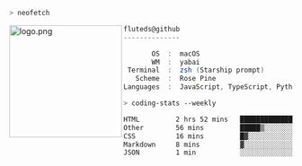 ```zsh
> neofetch
```

<!--img align="left" src="https://github.com/fluteds.png" alt="logo.png" width="200"/>-->
<img align="left" src="https://external-content.duckduckgo.com/iu/?u=https%3A%2F%2F78.media.tumblr.com%2F975fca5f82161b190efdcaa05ffbd4ec%2Ftumblr_p6q6m9TJF01x3p3jmo1_500.png&f=1&nofb=1" alt="logo.png" width="200"/>

```csharp
fluteds@github
--------------

       OS  :  macOS
       WM  :  yabai
 Terminal  :  zsh (Starship prompt)  
   Scheme  :  Rose Pine  
Languages  :  JavaScript, TypeScript, Python, HTML, CSS  

```

```zsh
> coding-stats --weekly
```

<!--START_SECTION:waka-->

```txt
HTML         2 hrs 52 mins   ████████████████▓░░░░░░░░   67.03 %
Other        56 mins         █████▒░░░░░░░░░░░░░░░░░░░   21.84 %
CSS          16 mins         █▓░░░░░░░░░░░░░░░░░░░░░░░   06.47 %
Markdown     8 mins          ▓░░░░░░░░░░░░░░░░░░░░░░░░   03.22 %
JSON         1 min           ░░░░░░░░░░░░░░░░░░░░░░░░░   00.53 %
```

<!--END_SECTION:waka-->
